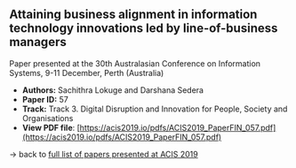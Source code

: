 ## Attaining business alignment in information technology innovations led by line-of-business managers

Paper presented at the 30th Australasian Conference on Information Systems, 9-11 December, Perth (Australia)
- **Authors:** Sachithra Lokuge and Darshana Sedera
- **Paper ID:** 57
- **Track:** Track 3. Digital Disruption and Innovation for People, Society and Organisations
- **View PDF file**: [https://acis2019.io/pdfs/ACIS2019_PaperFIN_057.pdf](https://acis2019.io/pdfs/ACIS2019_PaperFIN_057.pdf)

&rarr; back to [full list of papers presented at ACIS 2019](https://acis2019.io/)